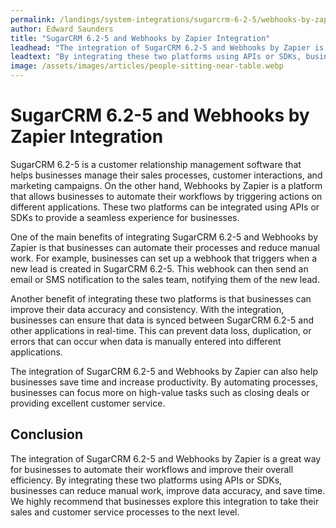 ```yaml
---
permalink: /landings/system-integrations/sugarcrm-6-2-5/webhooks-by-zapier
author: Edward Saunders
title: "SugarCRM 6.2-5 and Webhooks by Zapier Integration"
leadhead: "The integration of SugarCRM 6.2-5 and Webhooks by Zapier is a great way for businesses to automate their workflows and improve their overall efficiency"
leadtext: "By integrating these two platforms using APIs or SDKs, businesses can reduce manual work, improve data accuracy, and save time. We highly recommend that businesses explore this integration to take their sales and customer service processes to the next level."
image: /assets/images/articles/people-sitting-near-table.webp
---
```

<div class="arttext">	<h1>SugarCRM 6.2-5 and Webhooks by Zapier Integration</h1>
	<p>SugarCRM 6.2-5 is a customer relationship management software that helps businesses manage their sales processes, customer interactions, and marketing campaigns. On the other hand, Webhooks by Zapier is a platform that allows businesses to automate their workflows by triggering actions on different applications. These two platforms can be integrated using APIs or SDKs to provide a seamless experience for businesses.</p>
	<p>One of the main benefits of integrating SugarCRM 6.2-5 and Webhooks by Zapier is that businesses can automate their processes and reduce manual work. For example, businesses can set up a webhook that triggers when a new lead is created in SugarCRM 6.2-5. This webhook can then send an email or SMS notification to the sales team, notifying them of the new lead.</p>
	<p>Another benefit of integrating these two platforms is that businesses can improve their data accuracy and consistency. With the integration, businesses can ensure that data is synced between SugarCRM 6.2-5 and other applications in real-time. This can prevent data loss, duplication, or errors that can occur when data is manually entered into different applications.</p>
	<p>The integration of SugarCRM 6.2-5 and Webhooks by Zapier can also help businesses save time and increase productivity. By automating processes, businesses can focus more on high-value tasks such as closing deals or providing excellent customer service.</p>
	<h2>Conclusion</h2>
	<p>The integration of SugarCRM 6.2-5 and Webhooks by Zapier is a great way for businesses to automate their workflows and improve their overall efficiency. By integrating these two platforms using APIs or SDKs, businesses can reduce manual work, improve data accuracy, and save time. We highly recommend that businesses explore this integration to take their sales and customer service processes to the next level.</p>
</div>
